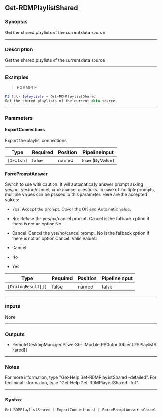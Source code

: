 Get-RDMPlaylistShared
---------------------

### Synopsis
Get the shared playlists of the current data source

---

### Description

Get the shared playlists of the current data source

---

### Examples
> EXAMPLE

```PowerShell
PS C:\> $playlists = Get-RDMPlaylistShared
Get the shared playlists of the current data source.
```

---

### Parameters
#### **ExportConnections**
Export the playlist connections.

|Type      |Required|Position|PipelineInput |
|----------|--------|--------|--------------|
|`[Switch]`|false   |named   |true (ByValue)|

#### **ForcePromptAnswer**
Switch to use with caution. It will automatically answer prompt asking yes/no, yes/no/cancel, or ok/cancel questions. In case of multiple prompts, multiple values can be passed to this parameter. Here are the accepted values:
* Yes: Accept the prompt. Cover the OK and Automatic value.
* No: Refuse the yes/no/cancel prompt. Cancel is the fallback option if there is not an option No.
* Cancel: Cancel the yes/no/cancel prompt. No is the fallback option if there is not an option Cancel.
Valid Values:

* Cancel
* No
* Yes

|Type              |Required|Position|PipelineInput|
|------------------|--------|--------|-------------|
|`[DialogResult[]]`|false   |named   |false        |

---

### Inputs
None

---

### Outputs
* RemoteDesktopManager.PowerShellModule.PSOutputObject.PSPlaylistShared[]

---

### Notes
For more information, type "Get-Help Get-RDMPlaylistShared -detailed". For technical information, type "Get-Help Get-RDMPlaylistShared -full".

---

### Syntax
```PowerShell
Get-RDMPlaylistShared [-ExportConnections] [-ForcePromptAnswer <Cancel | No | Yes>] [<CommonParameters>]
```
